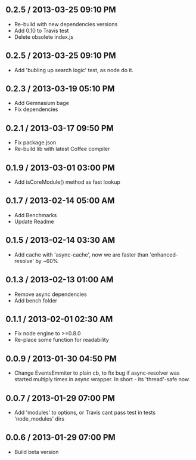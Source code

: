 ## 0.2.5 / 2013-03-25 09:10 PM

  - Re-build with new dependencies versions
  - Add 0.10 to Travis test
  - Delete obsolete index.js

## 0.2.5 / 2013-03-25 09:10 PM

  - Add 'bubling up search logic' test, as node do it.

## 0.2.3 / 2013-03-19 05:10 PM

  - Add Gemnasium bage
  - Fix dependencies

## 0.2.1 / 2013-03-17 09:50 PM

  - Fix package.json
  - Re-build lib with latest Coffee compiler

## 0.1.9 / 2013-03-01 03:00 PM

  - Add isCoreModule() method as fast lookup

## 0.1.7 / 2013-02-14 05:00 AM

  - Add Benchmarks
  - Update Readme

## 0.1.5 / 2013-02-14 03:30 AM

  - Add cache with 'async-cache', now we are faster than 'enhanced-resolve' by ~60%

## 0.1.3 / 2013-02-13 01:00 AM

  - Remove async dependencies
  - Add bench folder

## 0.1.1 / 2013-02-01 02:30 AM

  - Fix node engine to >=0.8.0
  - Re-place some function for readability

## 0.0.9 / 2013-01-30 04:50 PM

  - Change EventsEmmiter to plain cb, to fix bug if async-resolver was started multiply times in async wrapper. In short - its 'thread'-safe now.


## 0.0.7 / 2013-01-29 07:00 PM

  - Add 'modules' to options, or Travis cant pass test in tests 'node_modules' dirs

## 0.0.6 / 2013-01-29 07:00 PM

  - Build beta version